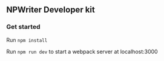 ## NPWriter Developer kit

### Get started

Run `npm install`

Run `npm run dev` to start a webpack server at localhost:3000